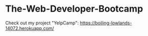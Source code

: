 # The-Web-Developer-Bootcamp

Check out my project "YelpCamp":
https://boiling-lowlands-14072.herokuapp.com/
